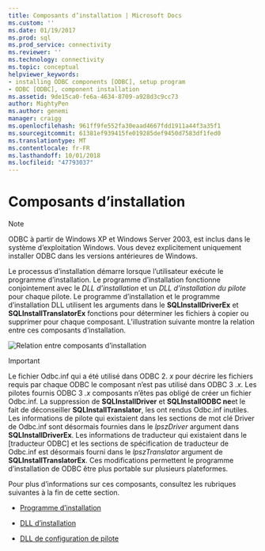 ```yaml
---
title: Composants d’installation | Microsoft Docs
ms.custom: ''
ms.date: 01/19/2017
ms.prod: sql
ms.prod_service: connectivity
ms.reviewer: ''
ms.technology: connectivity
ms.topic: conceptual
helpviewer_keywords:
- installing ODBC components [ODBC], setup program
- ODBC [ODBC], component installation
ms.assetid: 9de15ca0-fe6a-4634-8709-a928d3c9cc73
author: MightyPen
ms.author: genemi
manager: craigg
ms.openlocfilehash: 961ff9fe552fa30eaad4667fdd1911a44f3a35f1
ms.sourcegitcommit: 61381ef939415fe019285def9450d7583df1fed0
ms.translationtype: MT
ms.contentlocale: fr-FR
ms.lasthandoff: 10/01/2018
ms.locfileid: "47793037"
---
```

# <a name="installation-components"></a>Composants d’installation
> [!NOTE]  
>  ODBC à partir de Windows XP et Windows Server 2003, est inclus dans le système d’exploitation Windows. Vous devez explicitement uniquement installer ODBC dans les versions antérieures de Windows.  
  
 Le processus d’installation démarre lorsque l’utilisateur exécute le programme d’installation. Le programme d’installation fonctionne conjointement avec le *DLL d’installation* et un *DLL d’installation du pilote* pour chaque pilote. Le programme d’installation et le programme d’installation DLL utilisent les arguments dans le **SQLInstallDriverEx** et **SQLInstallTranslatorEx** fonctions pour déterminer les fichiers à copier ou supprimer pour chaque composant. L’illustration suivante montre la relation entre ces composants d’installation.  
  
 ![Relation entre composants d’installation](../../../odbc/reference/install/media/pr29.gif "pr29")  
  
> [!IMPORTANT]  
>  Le fichier Odbc.inf qui a été utilisé dans ODBC 2. *x* pour décrire les fichiers requis par chaque ODBC le composant n’est pas utilisé dans ODBC 3 *.x*. Les pilotes fournis ODBC 3 *.x* composants n’êtes pas obligé de créer un fichier Odbc.inf. La suppression de **SQLInstallDriver** et **SQLInstallODBC ne**et le fait de déconseiller **SQLInstallTranslator**, les ont rendus Odbc.inf inutiles. Les informations de pilote qui existaient dans les sections de mot clé Driver de Odbc.inf sont désormais fournies dans le *lpszDriver* argument dans **SQLInstallDriverEx**. Les informations de traducteur qui existaient dans le [traducteur ODBC] et les sections de spécification de traducteur de Odbc.inf est désormais fourni dans le *lpszTranslator* argument de **SQLInstallTranslatorEx**. Ces modifications permettent le programme d’installation de ODBC être plus portable sur plusieurs plateformes.  
  
 Pour plus d’informations sur ces composants, consultez les rubriques suivantes à la fin de cette section.  
  
-   [Programme d’installation](../../../odbc/reference/install/setup-program.md)  
  
-   [DLL d’installation](../../../odbc/reference/install/installer-dll.md)  
  
-   [DLL de configuration de pilote](../../../odbc/reference/install/driver-setup-dll.md)
